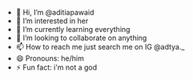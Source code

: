 - 👋 Hi, I’m @aditiapawaid
- 👀 I’m interested in her
- 🌱 I’m currently learning everything
- 💞️ I’m looking to collaborate on anything
- 📫 How to reach me just search me on IG @adtya._
- 😄 Pronouns: he/him
- ⚡ Fun fact: i'm not a god

<!---
aditiapawaid/aditiapawaid is a ✨ special ✨ repository because its `README.md` (this file) appears on your GitHub profile.
You can click the Preview link to take a look at your changes.
--->
